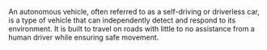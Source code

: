 An autonomous vehicle, often referred to as a self-driving or driverless car, is a type of vehicle that can independently detect and respond to its environment. It is built to travel on roads with little to no assistance from a human driver while ensuring safe movement.
